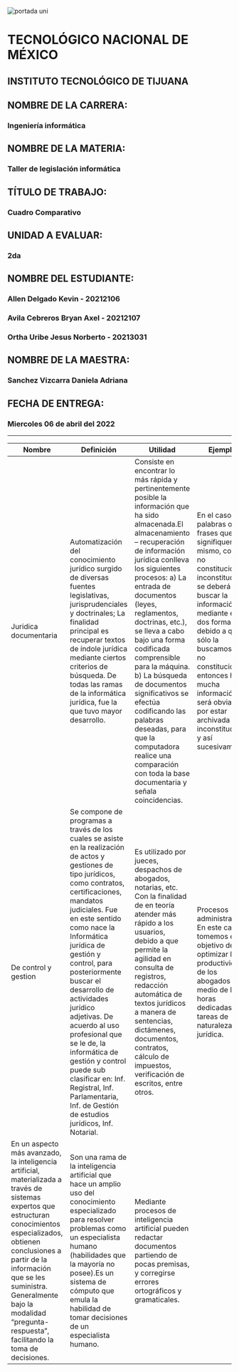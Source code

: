 ![portada uni](https://user-images.githubusercontent.com/101743883/161363304-dc9ef832-b950-4c0f-9f08-b481a8ab5f1b.png)

# TECNOLÓGICO NACIONAL DE MÉXICO
## INSTITUTO TECNOLÓGICO DE TIJUANA 
## NOMBRE DE LA CARRERA: 
### Ingeniería informática
## NOMBRE DE LA MATERIA: 
### Taller de legislación informática
## TÍTULO DE TRABAJO: 
### Cuadro Comparativo
## UNIDAD A EVALUAR: 
### 2da
## NOMBRE DEL ESTUDIANTE: 
### Allen Delgado Kevin - 20212106
### Avila Cebreros Bryan Axel - 20212107
### Ortha Uribe Jesus Norberto - 20213031
## NOMBRE DE LA MAESTRA:
### Sanchez Vizcarra Daniela Adriana
## FECHA DE ENTREGA:
### Miercoles 06 de abril del 2022
----------------------------------
| Nombre | Definición | Utilidad | Ejemplos |
|--------|------------|----------|----------|
|Juridica documentaria|Automatización del conocimiento jurídico surgido de diversas fuentes legislativas, jurisprudenciales y doctrinales; La finalidad principal es recuperar textos de índole jurídica mediante ciertos criterios de búsqueda. De todas las ramas de la informática jurídica, fue la que tuvo mayor desarrollo.|Consiste en encontrar lo más rápida y pertinentemente posible la información que ha sido almacenada.El almacenamiento – recuperación de información jurídica conlleva los siguientes procesos: a) La entrada de documentos (leyes, reglamentos, doctrinas, etc.), se lleva a cabo bajo una forma codificada comprensible para la máquina. b) La búsqueda de documentos significativos se efectúa codificando las palabras deseadas, para que la computadora realice una comparación con toda la base documentaria y señala coincidencias. |En el caso de palabras o frases que signifiquen lo mismo, como: no constitucional e inconstitucional, se deberá buscar la información mediante estas dos formas, debido a que si sólo la buscamos por no constitucional, entonces habrá mucha información que será obviada por estar archivada como inconstitucional y así sucesivamente.|
|De control y gestion|Se compone de programas  a través de los cuales se  asiste en la realización de actos y gestiones de tipo jurídicos,  como contratos, certificaciones, mandatos judiciales. Fue en este sentido como nace la Informática jurídica de gestión y control, para posteriormente buscar el desarrollo de actividades jurídico adjetivas. De acuerdo al uso profesional que se le de, la informática de gestión y control puede sub clasificar en: Inf. Registral, Inf. Parlamentaria, Inf. de Gestión de estudios jurídicos, Inf. Notarial.|Es utilizado por jueces, despachos de abogados, notarias, etc. Con la finalidad de en teoría atender más rápido a los usuarios, debido a que permite la agilidad en consulta de registros, redacción automática de textos jurídicos a manera de sentencias, dictámenes, documentos, contratos, cálculo de impuestos, verificación de escritos, entre otros.|Procesos administrativos, En este caso, tomemos el objetivo de optimizar la productividad de los abogados por medio de las horas dedicadas a tareas de naturaleza jurídica. ||Metadocumentaria|A través de la cual se ayuda o apoya en la toma de decisiones, a través de sistemas de inteligencia artificial que brinden soluciones a ciertas problemáticas jurídicas.
En un aspecto más avanzado, la inteligencia artificial, materializada a través de sistemas expertos que estructuran conocimientos especializados, obtienen conclusiones a partir de la información que se les suministra. Generalmente bajo la modalidad “pregunta-respuesta”, facilitando la toma de decisiones.|Son una rama de la inteligencia artificial que hace un amplio uso del conocimiento especializado para resolver problemas como un especialista humano (habilidades que la mayoría no posee).Es un sistema de cómputo que emula la habilidad de tomar decisiones de un especialista humano.|Mediante procesos de inteligencia artificial pueden redactar documentos partiendo de pocas premisas, y corregirse errores ortográficos y gramaticales.|
